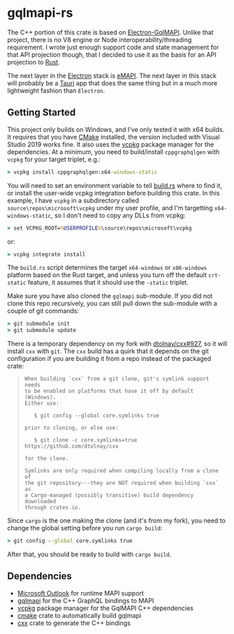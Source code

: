 # gqlmapi-rs

The C++ portion of this crate is based on [Electron-GqlMAPI](https://github.com/microsoft/electron-gqlmapi).
Unlike that project, there is no V8 engine or Node interoperability/threading requirement. I wrote just enough
support code and state management for that API projection though, that I decided to use it as the basis for
an API projection to [Rust](https://www.rust-lang.org/).

The next layer in the [Electron](https://www.electronjs.org/) stack is
[eMAPI](https://github.com/microsoft/eMAPI). The next layer in this stack will probably be a
[Tauri](https://tauri.studio/en) app that does the same thing but in a much more lightweight fashion than
`Electron`.

## Getting Started

This project only builds on Windows, and I've only tested it with x64 builds. It requires that you have
[CMake](https://cmake.org/) installed, the version included with Visual Studio 2019 works fine. It also uses
the [vcpkg](https://github.com/microsoft/vcpkg) package manager for the dependencies. At a minimum, you need
to build/install `cppgraphqlgen` with `vcpkg` for your target triplet, e.g.:

```cmd
> vcpkg install cppgraphqlgen:x64-windows-static
```

You will need to set an environment variable to tell [build.rs](./build.rs) where to find it, or install the
user-wide vcpkg integration before building this crate. In this example, I have `vcpkg` in a subdirectory
called `source\repos\microsoft\vcpkg` under my user profile, and I'm targetting `x64-windows-static`, so I
don't need to copy any DLLs from vcpkg:

```cmd
> set VCPKG_ROOT=%USERPROFILE%\source\repos\microsoft\vcpkg
```

or:

```cmd
> vcpkg integrate install
```

The `build.rs` script determines the target `x64-windows` or `x86-windows` platform based on the Rust target,
and unless you turn off the default `crt-static` feature, it assumes that it should use the `-static` triplet.

Make sure you have also cloned the `gqlmapi` sub-module. If you did not clone this repo recursively, you
can still pull down the sub-module with a couple of git commands:

```cmd
> git submodule init
> git submodule update
```

There is a temporary dependency on my fork with [dtolnay/cxx#927](https://github.com/dtolnay/cxx/pull/927),
so it will install `cxx` with `git`. The `cxx` build has a quirk that it depends on the git configuration
if you are building it from a repo instead of the packaged crate:

> ~~~~~~~~~~~~~~~~~~~~~~~~~~~~~~~~~~~~~~~~~~~~~~~~~~~~~~~~~~~~~~~~~
> When building `cxx` from a git clone, git's symlink support needs
> to be enabled on platforms that have it off by default (Windows).
> Either use:
> 
>    $ git config --global core.symlinks true
> 
> prior to cloning, or else use:
> 
>    $ git clone -c core.symlinks=true https://github.com/dtolnay/cxx
> 
> for the clone.
> 
> Symlinks are only required when compiling locally from a clone of
> the git repository---they are NOT required when building `cxx` as
> a Cargo-managed (possibly transitive) build dependency downloaded
> through crates.io.
> ~~~~~~~~~~~~~~~~~~~~~~~~~~~~~~~~~~~~~~~~~~~~~~~~~~~~~~~~~~~~~~~~~

Since `cargo` is the one making the clone (and it's from my fork), you need to change the global setting
before you run `cargo build`:

```cmd
> git config --global core.symlinks true
```

After that, you should be ready to build with `cargo build`.

## Dependencies

- [Microsoft Outlook](https://en.wikipedia.org/wiki/Microsoft_Outlook) for runtime MAPI support
- [gqlmapi](https://github.com/microsoft/gqlmapi) for the C++ GraphQL bindings to MAPI
- [vcpkg](https://github.com/microsoft/vcpkg) package manager for the GqlMAPI C++ dependencies
- [cmake](https://docs.rs/crate/cmake/0.1.45) crate to automatically build gqlmapi
- [cxx](https://docs.rs/crate/cxx/1.0.54) crate to generate the C++ bindings
